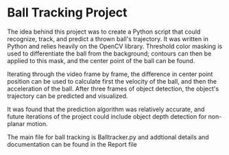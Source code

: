 # Ball Tracking Project

The idea behind this project was to create a Python script that could recognize, track, and predict a thrown ball's trajectory. It was written in Python and relies heavily on the OpenCV library. Threshold color masking is used to differentiate the ball from the background; contours can then be applied to this mask, and the center point of the ball can be found.

Iterating through the video frame by frame, the difference in center point position can be used to calculate first the velocity of the ball, and then the acceleration of the ball. After three frames of object detection, the object's trajectory can be predicted and visualized.

It was found that the prediction algorithm was relatively accurate, and future iterations of the project could include object depth detection for non-planar motion.

The main file for ball tracking is Balltracker.py and addtional details and documentation can be found in the Report file


